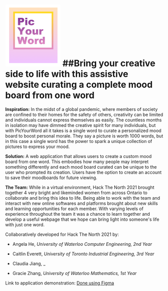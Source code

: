 # ![](LOGO2.png)                                                                                                                                                                ##Bring your creative side to life with this assistive website curating a complete mood board from one word

**Inspiration:** In the midst of a global pandemic, where members of society are confined to their homes for the safety of others, creativity can be limited and individuals cannot express themselves as easily. The countless months in isolation may have dimmed the creative spirit for many individuals, but with PicYourWord all it takes is a single word to curate a personalized mood board to boost personal morale. They say a picture is worth 1000 words, but in this case a single word has the power to spark a unique collection of pictures to express your mood.

**Solution:** A web application that allows users to create a custom mood board from one word. This embodies how many people may interpret something differently and each mood board curated can be unique to the user who prompted its creation. Users have the option to create an account to save their moodboards for future viewing.

**The Team:** While in a virtual environment, Hack The North 2021 brought together 4 very bright and likeminded women from across Ontario to collaborate and bring this idea to life. Being able to work with the team and interact with new online softwares and platforms brought about new skills and learning opportunities for each member. With varying levels of experience throughout the team it was a chance to learn together and develop a useful webpage that we hope can bring light into someone's life with just one word.

Collaboratively developed for Hack The North 2021 by:

- Angela He, _University of Waterloo Computer Engineering, 2nd Year_

- Caitlin Everett, _University of Toronto Industrial Engineering, 3rd Year_

- Claudia Jiang, _

- Gracie Zhang, _University of Waterloo Mathematics, 1st Year_


Link to application demonstration:
[Done using Figma](https://www.figma.com/file/rZO2GAjT0F4jLJk3bCuGWf/Hack-the-North-21?node-id=0%3A1 "Pic Your Word Figma Prototype")

